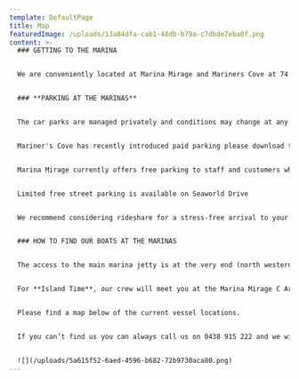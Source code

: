 ```yaml
---
template: DefaultPage
title: Map
featuredImage: /uploads/13a84dfa-cab1-48db-b79a-c7dbde7eba0f.png
content: >-
  ### GETTING TO THE MARINA


  We are conveniently located at Marina Mirage and Mariners Cove at 74 Seaworld Drive, Main Beach. The marinas are directly adjacent to one another.


  ### **P﻿ARKING AT THE MARINAS**


  The car parks are managed privately and conditions may change at any time so please check the signage at time of parking. 


  M﻿ariner's Cove has recently introduced paid parking please download the app via <https://easypark.com.au/en_au>


  M﻿arina Mirage currently offers free parking to staff and customers who may be shopping or dining within Marina Mirage.


  L﻿imited free street parking is available on Seaworld Drive


  W﻿e recommend considering rideshare for a stress-free arrival to your charter.


  ### HOW TO FIND OUR BOATS AT THE MARINAS


  The access to the main marina jetty is at the very end (north western corner) of the Mariner's Cove carpark.   For **Oceans & Spirit of Gwonda,** please take the jetty with the big yellow archway at Mariner's Cove. Our vessels are located on B arm, the first arm (to your left) after going under the first yellow archway, the boats are visible straight away. 


  For **Island Time**, our crew will meet you at the Marina Mirage C Arm gate 10 minutes prior to your scheduled departure time (located to the right of the main boardwalk, on the corner of Omeros Brothers Seafood restaurant). 


  Please find a map below of the current vessel locations.  


  If you can’t find us you can always call us on 0438 915 222 and we will be happy to guide you. 


  ![](/uploads/5a615f52-6aed-4596-b682-72b9730aca80.png)
---
```

